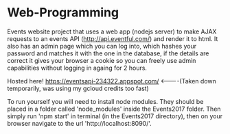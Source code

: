 # Web-Programming
Events website project that uses a web app (nodejs server) to make AJAX requests to an events API (http://api.eventful.com/) and render it to html. It also has an admin page which you can log into, which hashes your password and matches it with the one in the database, if the details are correct it gives your browser a cookie so you can freely use admin capabilities without logging in againg for 2 hours.

Hosted here!
https://eventsapi-234322.appspot.com/ <----(Taken down temporarily, was using my gcloud credits too fast)

To run yourself you will need to install node modules. They should be placed in a folder called 'node_modules' inside the Events2017 folder.
Then simply run 'npm start' in terminal (in the Events2017 directory), then on your browser navigate to the url 'http://localhost:8090/'.
